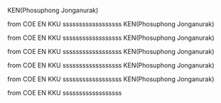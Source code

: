 KEN(Phosuphong Jonganurak)

from COE EN KKU 
ssssssssssssssssss
KEN(Phosuphong Jonganurak)

from COE EN KKU 
ssssssssssssssssss
KEN(Phosuphong Jonganurak)

from COE EN KKU 
ssssssssssssssssss
KEN(Phosuphong Jonganurak)

from COE EN KKU 
ssssssssssssssssss
KEN(Phosuphong Jonganurak)

from COE EN KKU 
ssssssssssssssssss
KEN(Phosuphong Jonganurak)

from COE EN KKU 
ssssssssssssssssss
